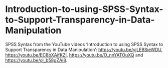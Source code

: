 # Introduction-to-using-SPSS-Syntax-to-Support-Transparency-in-Data-Manipulation
SPSS Syntax from the YouTube videos ‘Introduction to using SPSS Syntax to Support Transparency in Data Manipulation’: https://youtu.be/yjLEBSieWDU, https://youtu.be/EC8bXAifKZI, https://youtu.be/O_nnYATOuXQ and https://youtu.be/ol_b58gZAi8.
